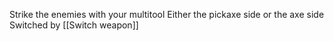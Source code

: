 Strike the enemies with your multitool 
Either the pickaxe side or the axe side 
Switched by [[Switch weapon]]